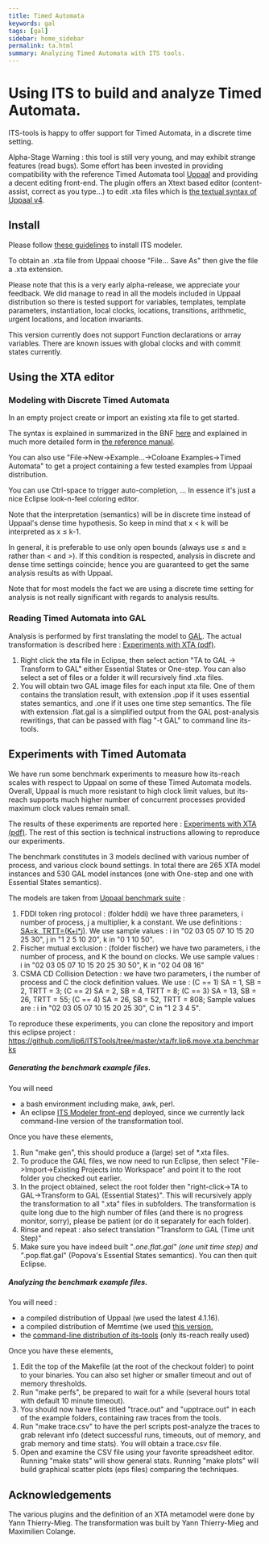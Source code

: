 ```yaml
---
title: Timed Automata
keywords: gal
tags: [gal]
sidebar: home_sidebar
permalink: ta.html
summary: Analyzing Timed Automata with ITS tools.
---
```


# Using ITS to build and analyze Timed Automata.

ITS-tools is happy to offer support for Timed Automata, in a discrete time setting. 

Alpha-Stage Warning : this tool is still very young, and may exhibit strange features (read bugs). 
Some effort has been invested in providing compatibility with the reference Timed Automata tool [Uppaal](http://www.uppaal.org) and providing a decent editing front-end. The plugin offers an Xtext based editor (content-assist, correct as you type...) to edit .xta files which is [the textual syntax of Uppaal v4](http://www.it.uu.se/research/group/darts/uppaal/help.md?file=FileFormats.shtml).

## Install

Please follow [these guidelines](eclipsestart.md) to install ITS modeler.

To obtain an .xta file from Uppaal choose "File... Save As" then give the file a .xta extension.

Please note that this is a very early alpha-release, we appreciate your feedback. 
We did manage to read in all the models included in Uppaal distribution so there is tested support for variables, templates, template parameters, instantiation, local clocks, locations, transitions, arithmetic, urgent locations, and location invariants. 

This version currently does not support Function declarations or array variables. 
There are known issues with global clocks and with commit states currently.

## Using the XTA editor

### Modeling with Discrete Timed Automata

In an empty project create or import an existing xta file to get started. 

The syntax is explained in summarized in the BNF [here](http://people.cs.aau.dk/~adavid/utap/syntax.html) 
and explained in much more detailed form in [the reference manual](http://www.it.uu.se/research/group/darts/uppaal/help.php?file=System_Descriptions/Introduction.shtml).

You can also use "File->New->Example...->Coloane Examples->Timed Automata" to get a project containing a few tested examples from Uppaal distribution.

You can use Ctrl-space to trigger auto-completion, ... In essence it's just a nice Eclipse look-n-feel coloring editor.

Note that the interpretation (semantics) will be in discrete time instead of Uppaal's dense time hypothesis. So keep in mind that x < k will be interpreted as x ≤ k-1.

In general, it is preferable to use only open bounds (always use ≤ and ≥ rather than < and >). 
If this condition is respected, analysis in discrete and dense time settings coincide; hence you are guaranteed to get the same analysis results as with Uppaal.

Note that for most models the fact we are using a discrete time setting for analysis is not really significant with regards to analysis results.

### Reading Timed Automata into GAL

Analysis is performed by first translating the model to [GAL](gal.md). The actual transformation is described here : [Experiments with XTA (pdf)](https://media.githubusercontent.com/media/lip6/ITSTools-web/master/files/xta-bench.pdf).

1.  Right click the xta file in Eclipse, then select action "TA to GAL -> Transform to GAL" either Essential States or One-step. You can also select a set of files or a folder it will recursively find .xta files.
2.  You will obtain two GAL image files for each input xta file. One of them contains the translation result, with extension .pop if it uses essential states semantics, and .one if it uses one time step semantics. The file with extension .flat.gal is a simplified output from the GAL post-analysis rewritings, that can be passed with flag "-t GAL" to command line its-tools.

## Experiments with Timed Automata

We have run some benchmark experiments to measure how its-reach scales with respect to Uppaal on some of these Timed Automata models. 
Overall, Uppaal is much more resistant to high clock limit values, but its-reach supports much higher number of concurrent processes provided maximum clock values remain small.

The results of these experiments are reported here : [Experiments with XTA (pdf)](https://media.githubusercontent.com/media/lip6/ITSTools-web/master/files/xta-bench.pdf). 
The rest of this section is technical instructions allowing to reproduce our experiments.

The benchmark constitutes in 3 models declined with various number of process, and various clock bound settings. 
In total there are 265 XTA model instances and 530 GAL model instances (one with One-step and one with Essential States semantics).

The models are taken from [Uppaal benchmark suite](www.it.uu.se/research/group/darts/uppaal/benchmarks/) :

1.  FDDI token ring protocol : (folder hddi) we have three parameters, i number of process, j a multiplier, k a constant. We use definitions : [SA=k, TRTT=(K+i*j)](https://github.com/lip6/ITSTools/blob/master/xta/fr.lip6.move.xta.benchmarks/hddi/tokenring.gen.awk). We use sample values : i in "02 03 05 07 10 15 20 25 30", j in "1 2 5 10 20", k in "0 1 10 50".
2.  Fischer mutual exclusion : (folder fischer) we have two parameters, i the number of process, and K the bound on clocks. We use sample values : i in "02 03 05 07 10 15 20 25 30 50", K in "02 04 08 16"
3.  CSMA CD Collision Detection : we have two parameters, i the number of process and C the clock definition values. We use : (C == 1) SA = 1, SB = 2, TRTT = 3; (C == 2) SA = 2, SB = 4, TRTT = 8; (C == 3) SA = 13, SB = 26, TRTT = 55; (C == 4) SA = 26, SB = 52, TRTT = 808; Sample values are : i in "02 03 05 07 10 15 20 25 30", C in "1 2 3 4 5".

To reproduce these experiments, you can clone the repository and import this eclipse project : https://github.com/lip6/ITSTools/tree/master/xta/fr.lip6.move.xta.benchmarks  

##### Generating the benchmark example files.

You will need

*   a bash environment including make, awk, perl.
*   An eclipse [ITS Modeler front-end](eclipsestart.md) deployed, since we currently lack command-line version of the transformation tool.

Once you have these elements,

1.  Run "make gen", this should produce a (large) set of *.xta files.
2.  To produce the GAL files, we now need to run Eclipse, then select "File->Import->Existing Projects into Workspace" and point it to the root folder you checked out earlier.
3.  In the project obtained, select the root folder then "right-click->TA to GAL->Transform to GAL (Essential States)". This will recursively apply the transformation to all ".xta" files in subfolders. 
The transformation is quite long due to the high number of files (and there is no progress monitor, sorry), please be patient (or do it separately for each folder).
4.  Rinse and repeat : also select translation "Transform to GAL (Time unit Step)"
5.  Make sure you have indeed built "*.one.flat.gal" (one unit time step) and "*.pop.flat.gal" (Popova's Essential States semantics). You can then quit Eclipse.

##### Analyzing the benchmark example files.

You will need :

*   a compiled distribution of Uppaal (we used the latest 4.1.16).
*   a compiled distribution of Memtime (we used [this version.](http://tiger.cs.tsinghua.edu.cn/Students/yangjl/memtime/)
*   the [command-line distribution of its-tools](http://move.lip6.fr/software/DDD/itstools.md#sec:cldl) (only its-reach really used)

Once you have these elements,

1.  Edit the top of the Makefile (at the root of the checkout folder) to point to your binaries. You can also set higher or smaller timeout and out of memory thresholds.
2.  Run "make perfs", be prepared to wait for a while (several hours total with default 10 minute timeout).
3.  You should now have files titled "trace.out" and "upptrace.out" in each of the example folders, containing raw traces from the tools.
4.  Run "make trace.csv" to have the perl scripts post-analyze the traces to grab relevant info (detect successful runs, timeouts, out of memory, and grab memory and time stats). You will obtain a trace.csv file.
5.  Open and examine the CSV file using your favorite spreadsheet editor. Running "make stats" will show general stats. Running "make plots" will build graphical scatter plots (eps files) comparing the techniques.

## Acknowledgements

The various plugins and the definition of an XTA metamodel were done by Yann Thierry-Mieg. 
The transformation was built by Yann Thierry-Mieg and Maximilien Colange.
